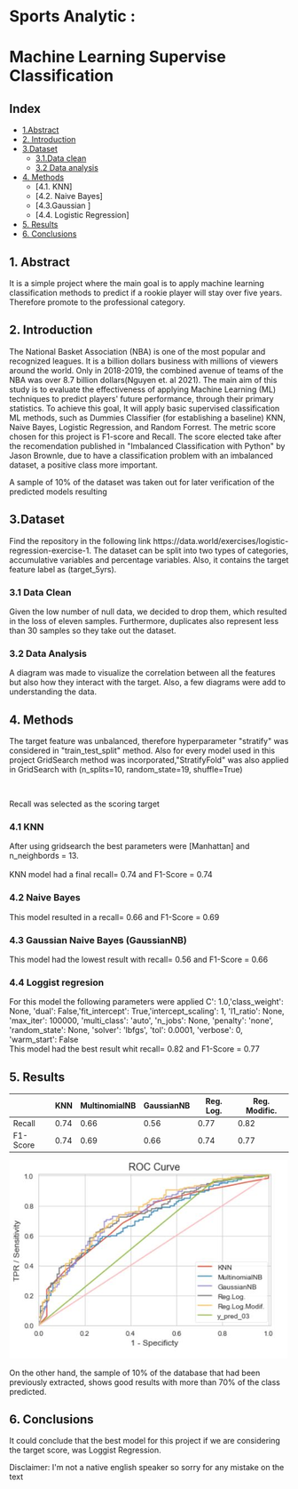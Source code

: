 # Sports Analytic :

# Machine Learning Supervise Classification

## Index

- [1.Abstract](#abs)
- [2. Introduction](#intro)
- [3.Dataset](#data)
  - [3.1.Data clean](#data_clean)
  - [3.2 Data analysis](#data_analysis)
- [4. Methods](#methods)
  - [4.1. KNN]
  - [4.2. Naive Bayes]
  - [4.3.Gaussian ]
  - [4.4. Logistic Regression]
- [5. Results](#result)
- [6. Conclusions](#conclusiones)

<a id="abs"> </a>

<h2> 1. Abstract </h2>
<p style="font:10px"> It is a simple project where the main goal is to apply machine learning classification methods to predict if a rookie player will stay over five years. Therefore promote to the professional category.</p>

<a id="intro"></a>

<h2> 2. Introduction </h2>
<p>The National Basket Association (NBA) is one of the most popular and recognized leagues. It is a billion dollars business with millions of viewers around the world. Only in 2018-2019, the combined avenue of teams of the NBA was over 8.7 billion dollars(Nguyen et. al 2021). The main aim of this study is to evaluate the effectiveness of applying Machine Learning (ML) techniques to predict players' future performance, through their primary statistics. To achieve this goal, It will apply basic supervised classification ML methods, such as Dummies Classifier (for establishing a baseline) KNN, Naive Bayes, Logistic Regression, and Random Forrest. The metric score chosen for this project is F1-score and Recall. The score elected take after the recomendation published in "Imbalanced Classification with Python" by Jason Brownle, due to have a classification problem with an imbalanced dataset, a positive class more important.</p>
<p> A sample of 10% of the dataset was taken out for later verification of the predicted models resulting </p>

<a id="data"></a>

<h2>3.Dataset</h2>
Find the repository in the following link https://data.world/exercises/logistic-regression-exercise-1. The dataset can be split into two types of categories, accumulative variables and percentage variables. Also, it contains the target feature label as (target_5yrs).
<a id="data_clean"></a>
<h3> 3.1 Data Clean</h3>
Given the low number of null data, we decided to drop them, which resulted in the loss of eleven samples. Furthermore, duplicates also represent less than 30 samples so they take out the dataset.
<a id="data_analysis"></a>
<h3> 3.2 Data Analysis</h3>
A diagram was made to visualize the correlation between all the features but also how they interact with the target. Also, a few diagrams were add to understanding the data.

<a id="methods"></a>

<h2> 4. Methods </h2>
<p>The target feature was unbalanced, therefore hyperparameter  "stratify" was considered in  "train_test_split" method. Also for every model used in this project GridSearch method was incorporated,"StratifyFold" was also applied in GridSearch with (n_splits=10, random_state=19, shuffle=True) </p><br>

<p>Recall was selected as the scoring target </p>

<a></a>

<h3> 4.1 KNN</h3>
After using gridsearch the best parameters were [Manhattan] and n_neighbords = 13.<br>
<br>
KNN model had a final recall= 0.74 and F1-Score = 0.74

<h3> 4.2 Naive Bayes</h3>
This model resulted in a recall= 0.66 and F1-Score = 0.69<br>

<h3> 4.3 Gaussian Naive Bayes (GaussianNB)</h3>
This model had the lowest result with recall= 0.56 and F1-Score = 0.66 <br>

<h3> 4.4 Loggist regresion</h3>
For this model the following parameters were applied C': 1.0,'class_weight': None,
 'dual': False,'fit_intercept': True,'intercept_scaling': 1, 'l1_ratio': None,
 'max_iter': 100000, 'multi_class': 'auto', 'n_jobs': None, 'penalty': 'none',
 'random_state': None, 'solver': 'lbfgs', 'tol': 0.0001, 'verbose': 0, 'warm_start': False <br>
This model had the best result whit recall= 0.82 and F1-Score = 0.77 <br>

<h2> 5. Results </h2>

|          | KNN  | MultinomialNB | GaussianNB | Reg. Log. | Reg. Modific. |
| -------- | ---- | ------------- | ---------- | --------- | ------------- |
| Recall   | 0.74 | 0.66          | 0.56       | 0.77      | 0.82          |
| F1-Score | 0.74 | 0.69          | 0.66       | 0.74      | 0.77          |

![roc curve](roc_curve.jpg)

On the other hand, the sample of 10% of the database that had been previously extracted, shows good results with more than 70% of the class predicted.

<h2> 6. Conclusions </h2>
It could conclude that the best model for this project if we are considering the target score, was Loggist Regression.

<p>Disclaimer: I'm not a native english speaker so sorry for any mistake on the text </p>
